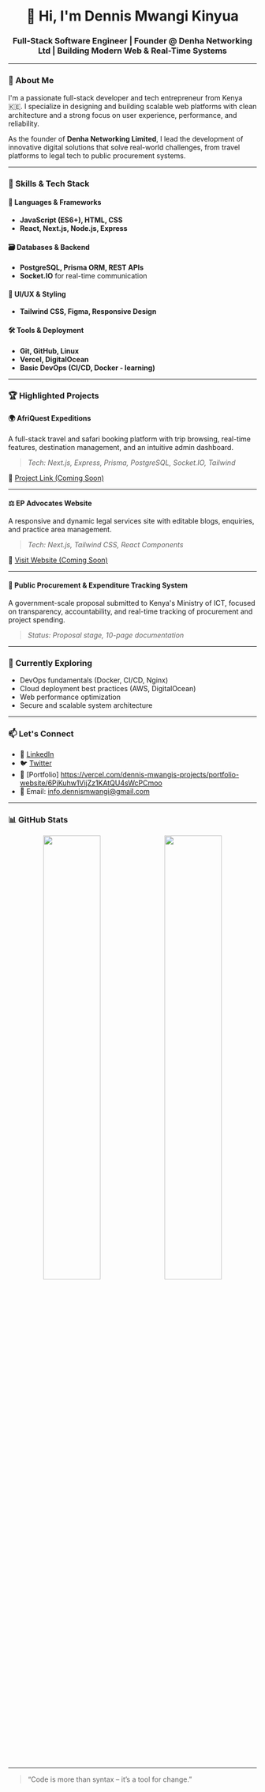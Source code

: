 <h1 align="center">👋 Hi, I'm Dennis Mwangi Kinyua</h1>
<h3 align="center">Full-Stack Software Engineer | Founder @ Denha Networking Ltd | Building Modern Web & Real-Time Systems</h3>

---

### 🚀 About Me

I'm a passionate full-stack developer and tech entrepreneur from Kenya 🇰🇪. I specialize in designing and building scalable web platforms with clean architecture and a strong focus on user experience, performance, and reliability.

As the founder of **Denha Networking Limited**, I lead the development of innovative digital solutions that solve real-world challenges, from travel platforms to legal tech to public procurement systems.

---

### 🧠 Skills & Tech Stack

#### 🧩 Languages & Frameworks
- **JavaScript (ES6+), HTML, CSS**
- **React, Next.js, Node.js, Express**

#### 🗃️ Databases & Backend
- **PostgreSQL, Prisma ORM, REST APIs**
- **Socket.IO** for real-time communication

#### 🎨 UI/UX & Styling
- **Tailwind CSS, Figma, Responsive Design**

#### 🛠️ Tools & Deployment
- **Git, GitHub, Linux**
- **Vercel, DigitalOcean**
- **Basic DevOps (CI/CD, Docker - learning)**

---

### 🏆 Highlighted Projects

#### 🌍 AfriQuest Expeditions
A full-stack travel and safari booking platform with trip browsing, real-time features, destination management, and an intuitive admin dashboard.

> _Tech: Next.js, Express, Prisma, PostgreSQL, Socket.IO, Tailwind_

🔗 [Project Link (Coming Soon)](#)

---

#### ⚖️ EP Advocates Website
A responsive and dynamic legal services site with editable blogs, enquiries, and practice area management.

> _Tech: Next.js, Tailwind CSS, React Components_

🔗 [Visit Website (Coming Soon)](#)

---

#### 🧾 Public Procurement & Expenditure Tracking System
A government-scale proposal submitted to Kenya's Ministry of ICT, focused on transparency, accountability, and real-time tracking of procurement and project spending.

> _Status: Proposal stage, 10-page documentation_

---

### 🌱 Currently Exploring

- DevOps fundamentals (Docker, CI/CD, Nginx)
- Cloud deployment best practices (AWS, DigitalOcean)
- Web performance optimization
- Secure and scalable system architecture

---

### 📫 Let's Connect

- 🔗 [LinkedIn](https://linkedin.com/in/yourprofile)
- 🐦 [Twitter](https://twitter.com/_mwangi_1)
- 💼 [Portfolio] https://vercel.com/dennis-mwangis-projects/portfolio-website/6PjKuhw1VijZz1KAtQU4sWcPCmoo 
- 📧 Email: info.dennismwangi@gmail.com

---

### 📊 GitHub Stats

<p align="center">
  <img src="https://github-readme-stats.vercel.app/api?username=your-username&show_icons=true&theme=radical" width="48%" />
  <img src="https://github-readme-stats.vercel.app/api/top-langs/?username=your-username&layout=compact&theme=radical" width="48%" />
</p>

---

> “Code is more than syntax – it’s a tool for change.”

